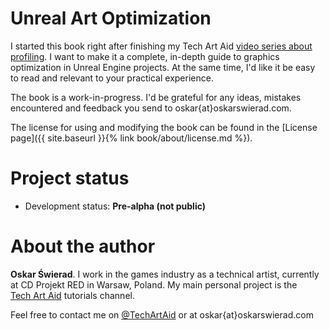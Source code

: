 
# Unreal Art Optimization

I&nbsp;started this book right after finishing my Tech&nbsp;Art&nbsp;Aid [video series about profiling](https://www.youtube.com/watch?v=H9Yb8Y2-Kng&list=PLF8ktr3i-U4A7vuQ6TXPr3f-bhmy6xM3S). I&nbsp;want to make it a complete, in-depth guide to graphics optimization in Unreal Engine projects. At the same time, I'd like it be easy to read and relevant to your practical&nbsp;experience.

The book is a work-in-progress. I'd be grateful for any ideas, mistakes encountered and feedback you send to oskar{at}oskarswierad.com.

The license for using and modifying the book can be found in the [License page]({{ site.baseurl }}{% link book/about/license.md %}).

# Project status

* Development status: __Pre-alpha (not public)__

# About the author

__Oskar Świerad__. I work in the games industry as a technical artist, currently at CD&nbsp;Projekt&nbsp;RED in Warsaw, Poland. My main personal project is the [Tech&nbsp;Art&nbsp;Aid](https://youtube.com/c/TechArtAid) tutorials&nbsp;channel.

Feel free to contact me on [@TechArtAid](https://twitter.com/techartaid) or at oskar{at}oskarswierad.com
